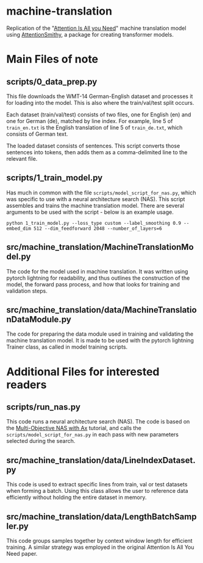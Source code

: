# machine-translation
Replication of the "[Attention Is All you Need](https://arxiv.org/abs/1706.03762)" machine translation model using [AttentionSmithy](https://github.com/xomicsdatascience/AttentionSmithy), a package for creating transformer models.

# Main Files of note
## scripts/0_data_prep.py
This file downloads the WMT-14 German-English dataset and processes it for loading into the model. This is also where the train/val/test split occurs. 

Each dataset (train/val/test) consists of two files, one for English (en) and one for German (de), matched by line index. For example, line 5 of `train_en.txt` is the English translation of line 5 of `train_de.txt`, which consists of German text.

The loaded dataset consists of sentences. This script converts those sentences into tokens, then adds them as a comma-delimited line to the relevant file.

## scripts/1_train_model.py
Has much in common with the file `scripts/model_script_for_nas.py`, which was specific to use with a neural architecture search (NAS). This script assembles and trains the machine translation model. There are several arguments to be used with the script - below is an example usage.

`python 1_train_model.py --loss_type custom --label_smoothing 0.9 --embed_dim 512 --dim_feedforward 2048 --number_of_layers=6`

## src/machine_translation/MachineTranslationModel.py
The code for the model used in machine translation. It was written using pytorch lightning for readability, and thus outlines the construction of the model, the forward pass process, and how that looks for training and validation steps.

## src/machine_translation/data/MachineTranslationDataModule.py
The code for preparing the data module used in training and validating the machine translation model. It is made to be used with the pytorch lightning Trainer class, as called in model training scripts.

# Additional Files for interested readers
## scripts/run_nas.py
This code runs a neural architecture search (NAS). The code is based on the [Multi-Objective NAS with Ax](https://pytorch.org/tutorials/intermediate/ax_multiobjective_nas_tutorial.html) tutorial, and calls the `scripts/model_script_for_nas.py` in each pass with new parameters selected during the search.

## src/machine_translation/data/LineIndexDataset.py
This code is used to extract specific lines from train, val or test datasets when forming a batch. Using this class allows the user to reference data efficiently without holding the entire dataset in memory.

## src/machine_translation/data/LengthBatchSampler.py
This code groups samples together by context window length for efficient training. A similar strategy was employed in the original Attention Is All You Need paper.
